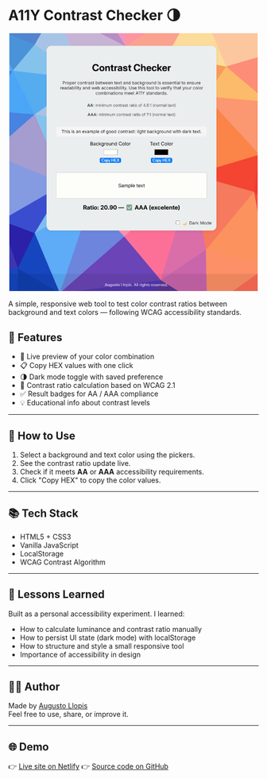 # A11Y Contrast Checker 🌗



<p align="center">
  <img src="img/demo.gif" alt="Demo GIF" width="500"/>
</p>



A simple, responsive web tool to test color contrast ratios between background and text colors — following WCAG accessibility standards.

## 🧩 Features

- 🎨 Live preview of your color combination
- 📋 Copy HEX values with one click
- 🌗 Dark mode toggle with saved preference
- 🔢 Contrast ratio calculation based on WCAG 2.1
- ✅ Result badges for AA / AAA compliance
- 💡 Educational info about contrast levels

---

## 🚀 How to Use

1. Select a background and text color using the pickers.
2. See the contrast ratio update live.
3. Check if it meets **AA** or **AAA** accessibility requirements.
4. Click "Copy HEX" to copy the color values.

---

## 📚 Tech Stack

- HTML5 + CSS3
- Vanilla JavaScript
- LocalStorage
- WCAG Contrast Algorithm

---

## 🧠 Lessons Learned

Built as a personal accessibility experiment. I learned:
- How to calculate luminance and contrast ratio manually
- How to persist UI state (dark mode) with localStorage
- How to structure and style a small responsive tool
- Importance of accessibility in design

---

## 🧑‍💻 Author

Made by [Augusto Llopis](https://portfolio-augusto.netlify.app/)  
Feel free to use, share, or improve it.

---

## 🌐 Demo

👉 [Live site on Netlify](https://contrast-checker11.netlify.app/) 
👉 [Source code on GitHub](https://github.com/llopisar/contrast-checker)
